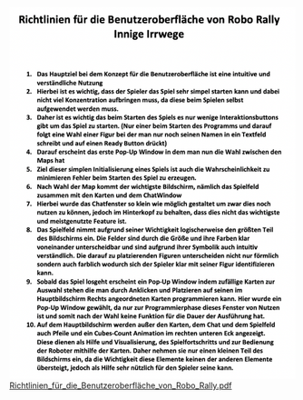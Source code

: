 ![Bildschirmfoto_2022-01-27_um_15.22.10](uploads/a5bbc05f9fe94ffe423aa81cd3ae5434/Bildschirmfoto_2022-01-27_um_15.22.10.png)[Richtlinien_für_die_Benutzeroberfläche_von_Robo_Rally.pdf](uploads/6927fdf109abbd8a8448ad9cb3db0fdd/Richtlinien_für_die_Benutzeroberfläche_von_Robo_Rally.pdf)